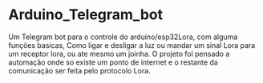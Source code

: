 # Arduino_Telegram_bot
Um Telegram bot para o  controle do arduino/esp32Lora, com alguma funções basicas, Como ligar e desligar a luz ou mandar um sinal Lora para um receptor lora, ou ate mesmo um joinha. O projeto foi pensado a automação onde so existe um ponto de internet e o restante da comunicação ser feita pelo protocolo Lora.

